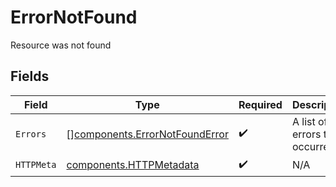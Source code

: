# ErrorNotFound

Resource was not found


## Fields

| Field                                                                            | Type                                                                             | Required                                                                         | Description                                                                      |
| -------------------------------------------------------------------------------- | -------------------------------------------------------------------------------- | -------------------------------------------------------------------------------- | -------------------------------------------------------------------------------- |
| `Errors`                                                                         | [][components.ErrorNotFoundError](../../models/components/errornotfounderror.md) | :heavy_check_mark:                                                               | A list of errors that occurred.                                                  |
| `HTTPMeta`                                                                       | [components.HTTPMetadata](../../models/components/httpmetadata.md)               | :heavy_check_mark:                                                               | N/A                                                                              |